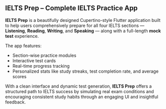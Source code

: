 ## IELTS Prep – Complete IELTS Practice App

**IELTS Prep** is a beautifully designed Cupertino-style Flutter application built to help users comprehensively prepare for all four IELTS sections — **Listening**, **Reading**, **Writing**, and **Speaking** — along with a full-length **mock test** experience.

The app features:

- Section-wise practice modules  
- Interactive test cards  
- Real-time progress tracking  
- Personalized stats like study streaks, test completion rate, and average scores

With a clean interface and dynamic test generation, **IELTS Prep** offers a structured path to IELTS success by simulating real exam conditions and encouraging consistent study habits through an engaging UI and insightful feedback.
